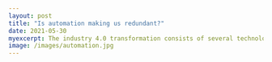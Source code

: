 ```yaml
---
layout: post
title: "Is automation making us redundant?"
date: 2021-05-30
myexcerpt: The industry 4.0 transformation consists of several technological advances, reaching from robotics, over IT and digitisation, to artificial intelligence and machine learning. One thing that all have in common is automation. Is the automation of human-tasks making us redundant?  
image: /images/automation.jpg
---
```

